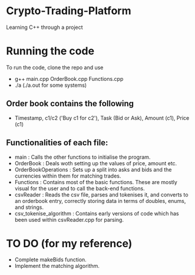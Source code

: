 # Crypto-Trading-Platform
Learning C++ through a project

# Running the code
To run the code, clone the repo and use 
- g++ main.cpp OrderBook.cpp Functions.cpp
- ./a   (./a.out for some systems)


## Order book contains the following
- Timestamp, c1/c2 ('Buy c1 for c2'), Task (Bid or Ask), Amount (c1), Price (c1)

## Functionalities of each file:
- main : Calls the other functions to initialise the program.
- OrderBook : Deals woth setting up the values of price, amount etc.
- OrderBookOperations : Sets up a split into asks and bids and the currencies within them for matching trades.
- Functions : Contains most of the basic functions. These are mostly visual for the user and to call the back-end functions. 
- csvReader : Reads the csv file, parses and tokenises it, and converts to an orderbook entry, correctly storing data in terms of doubles, enums, and strings. 
- csv_tokenise_algorithm : Contains early versions of code which has been used within csvReader.cpp for parsing.


# TO DO (for my reference)
- Complete makeBids function.
- Implement the matching algorithm.

